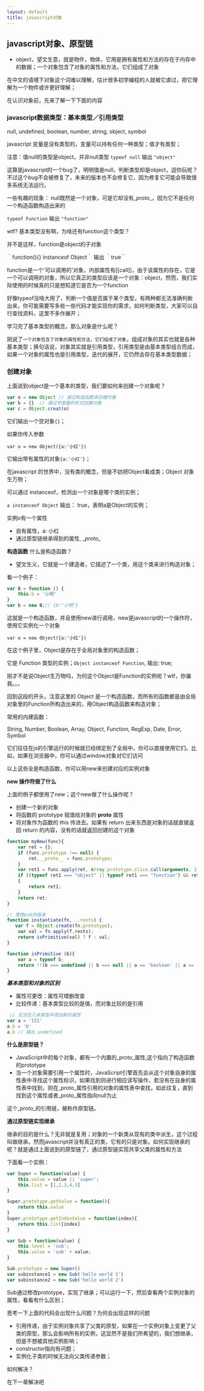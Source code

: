 ```yaml
---
layout: default
title: javascript对象
---
```


## javascript对象、原型链

- object，望文生意，就是物件，物体，它用是拥有属性和方法的存在于内存中的数据；一个对象包含了对象的属性和方法，它们组成了对象

在中文的语境下对象这个词难以理解，估计很多初学编程的人就被它虐过，把它理解为一个物件或许更好理解；

在认识对象前，先来了解一下下面的内容

### javascript数据类型：基本类型／引用类型

null, undefined, boolean, number, string, object, symbol

javascript 变量是没有类型的，变量可以持有任何一种类型；值才有类型；

注意：值null的类型是object，并非null类型 `typeof null` 输出 `"object"`

这算是javascript的一个bug了，明明值是null，判断类型却是object，逗你玩呢？不过这个bug不会被修复了，未来的版本也不会修复它，因为修复它可能会导致很多系统无法运行。


一些有趣的现象：
null既然是一个对象，可是它却没有\__proto__，因为它不是任何一个构造函数构造出来的

`typeof Function` 输出 `"function"`

wtf? 基本类型没有啊，为啥还有function这个类型？

并不是这样，function是object的子对象

｀function(){} instanceof Object｀ 输出 ｀true｀

function是一个'可以调用的'对象，内部属性有\[[call]]，由于该属性的存在，它是一个可以调用的对象，所以它真正的类型应该是一个对象：object，然而，我们实际使用的时候真的只是想知道它是否为一个function

好像typeof没啥大用了，判断一个值是否属于某个类型，有两种都无法准确判断出来，你可能需要写多些一些代码才能实现你的需求，如何判断类型，大家可以自行查找资料，这里不多作展开；


学习完了基本类型的概念，那么对象是什么呢？

刚说了`一个对象包含了对象的属性和方法，它们组成了对象`，组成对象的其实也就是各种基本类型；换句话说，对象其实就是引用类型，引用类型是由基本类型组合而成，如果一个对象的属性也是引用类型，迭代的展开，它仍然会存在基本类型数据；

### 创建对象

上面说到object是一个基本的类型，我们要如何来创建一个对象呢？

```javascript
var o = new Object // 通过构造函数来创建对象
var b = {}  // 通过字面量的形式创建对象
var c = Object.creat(o)
```

它们输出一个空对象`{}`；

如果你传入参数 

`var o = new Object({a:'小红'})`

它输出带有属性的对象`{a:'小红'}`；

在javascript 的世界中，没有类的概念，但是不妨把Object看成类；Object 对象生万物；

可以通过 instanceof，检测出一个对象是哪个类的实例；

`a instanceof Object` 输出： true，表明a是Object的实例；

实例o有一个属性

- 自有属性，a: 小红
- 通过原型链继承得到的属性, \__proto__

**构造函数** 
什么是构造函数？

- 望文生义，它就是一个建造者，它描述了一个类，用这个类来进行构造对象；

看一个例子：

``` javascript
var B = function () {
    this.b = '小明'
}
var b = new B;// {b:"小明"}
```

这就是一个构造函数，并且使用new进行调用，new是javascript的一个操作符，使用它实例化一个对象

`var o = new Object({a:'小红'})`

在这个例子里，Object是存在于全局对象里的构造函数；

它是 Function 类型的实例；`Object instanceof Function`, 输出: true;

刚才不是说Object生万物吗，为何这个Object是Function的实例呢？wtf，你骗我。。。

回到这段的开头，注意这里的 Object 是一个构造函数，而所有的函数都是由全局对象里的Function所构造出来的，用Object构造函数来构造对象；


常用的内建函数：

String, Number, Boolean, Array, Object, Function, RegExp, Date, Error, Symbol

它们往往在js的引擎运行的时候就已经绑定到了全局中，你可以直接使用它们。比如，如果在浏览器中，你可以通过window对象对它们访问

以上这些全是构造函数，你可以用new来创建对应的实例对象



**new 操作符做了什么**

上面的例子都使用了new；这个new做了什么操作呢？

- 创建一个新的对象
- 将函数的 prototype 赋值给对象的 __proto__ 属性
- 将对象作为函数的 this 传进去。如果有 return 出来东西是对象的话就直接返回 return 的内容，没有的话就返回创建的这个对象

```js
function myNew(func){
    var ret = {};
    if (func.prototype !== null) {
        ret.__proto__ = func.prototype;
    }
    var ret1 = func.apply(ret, Array.prototype.slice.call(arguments, 1));
    if ((typeof ret1 === "object" || typeof ret1 === "function") && ret1 !== null)               
    {
        return ret1;
    }
    return ret;
}
```
```js
// 使用es6的版本
function instantiate(fn, ..rests) {
   var f = Object.create(fn.prototype);
	var val = fn.apply(f,rests);
	return isPrimitive(val) ? f : val;
}

function isPrimitive (b){
    var a = typeof b;
    return !!(b === undefined || b === null || a == 'boolean' || a == 'number' || a == ‘string’ );      
}
```

***基本类型和对象的区别***
- 属性可更改：属性可增删改查
- 比较传递：基本类型比较的是值，而对象比较的是引用
```js
 // 无法在几本类型中添加新的属性
var a = '121'
a.b = 'b'
a.b // 输出 undefined
```

**什么是原型链？**

- JavaScript中的每个对象，都有一个内置的_proto_属性,这个指向了构造函数的prototype
- 当一个对象需要引用一个属性时，JavaScript引擎首先会从这个对象自身的属性表中寻找这个属性标识，如果找到则进行相应读写操作，若没有在自身的属性表中找到，则在_proto_属性引用的对象的属性表中查找，如此往复，直到找到这个属性或者_proto_属性指向null为止

这个_proto_的引用链，被称作原型链。

**通过原型链实现继承**

继承的目的是什么？无非就是复用；对象的一个新类从现有的类中派生，这个过程叫做继承。然而javascript并没有真正的类，它有的只是对象。如何实现继承的呢？就是通过上面说到的原型链了，通过原型链实现共享父类的属性和方法

下面看一个实例：

```ts
var Super = function(value) {
	this.value = value || 'super';
	this.list = [1,2,3,4,5]
}

Super.prototype.getValue = function(){
	return this.value
}
Super.prototype.getIndexValue = function(index){
	return this.list[index]
}

var Sub = function(value) {
	this.level = 'sub';
	this.value = 'sub' + value;
}

Sub.prototype = new Super()
var subinstance1 = new Sub('hello world 1')
var subinstance2 = new Sub('hello world 2')
```

Sub通过修改prototype，实现了继承；可以运行一下，然后查看两个实例对象的属性，看看有什么区别；

思考一下上面的代码会出现什么问题？为何会出现这样的问题

- 引用传递，由于实例对象共享了父类的原型，如果在一个实例对象上变更了父类的原型，那么会影响所有的实例，这显然不是我们所希望的，我们想继承，但是不想被其他实例影响；
- constructor指向有问题；
- 实例化子类的时候无法向父类传递参数；

如何解决？

在下一章解决吧